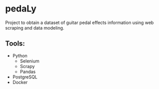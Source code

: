 # pedaLy
Project to obtain a dataset of guitar pedal effects information using web scraping and data modeling.

## Tools:
- Python
    - Selenium
    - Scrapy
    - Pandas
- PostgreSQL
- Docker
